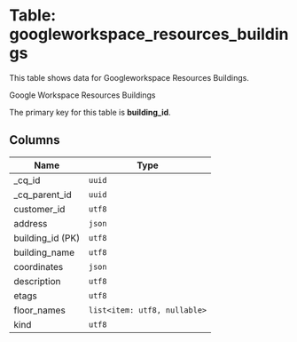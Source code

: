 # Table: googleworkspace_resources_buildings

This table shows data for Googleworkspace Resources Buildings.

Google Workspace Resources Buildings

The primary key for this table is **building_id**.

## Columns

| Name          | Type          |
| ------------- | ------------- |
|_cq_id|`uuid`|
|_cq_parent_id|`uuid`|
|customer_id|`utf8`|
|address|`json`|
|building_id (PK)|`utf8`|
|building_name|`utf8`|
|coordinates|`json`|
|description|`utf8`|
|etags|`utf8`|
|floor_names|`list<item: utf8, nullable>`|
|kind|`utf8`|